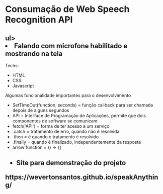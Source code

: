 <h1> Consumação de Web Speech Recognition API </h1>

<h2>ul><li>Falando com microfone habilitado e mostrando na tela</li></ul></h2>

<p> Techs: </p>

<ul>
  <li>HTML</li>
  <li>CSS</li>
  <li>Javascript</li>
</ul>

<p> Algumas funcionalidade importantes para o desenvolvimento </p>

<ul>
  <li>SetTimeOut(function, seconds) = função callback para ser chamada depois de alguns segundos</li>
  <li>API = Interface de Programação de Aplicações, permite que dois componentes de software se comunicam</li>
  <li>fetch('API') = forma de ter acesso a um serviço</li>
  <li>.catch = tratamento de erro, quando não é resolvida</li>
  <li>.then = é quando o tratamento é resolvido</li>
  <li>.finally = quando é finalizado, independentemente da resposta</li>
  <li>arrow function = () => {}</li>
</ul>

<h2><ul><li>Site para demonstração do projeto</ul></li>
https://wevertonsantos.github.io/speakAnything/

